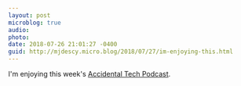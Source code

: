 ```yaml
---
layout: post
microblog: true
audio: 
photo: 
date: 2018-07-26 21:01:27 -0400
guid: http://mjdescy.micro.blog/2018/07/27/im-enjoying-this.html
---
```

I'm enjoying this week's [Accidental Tech Podcast](http://atp.fm/episodes/284).
